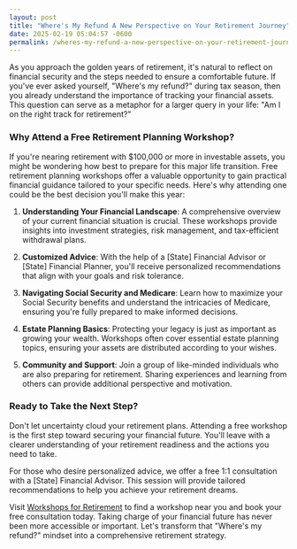 ```yaml
---
layout: post
title: "Where's My Refund A New Perspective on Your Retirement Journey"
date: 2025-02-19 05:04:57 -0600
permalink: /wheres-my-refund-a-new-perspective-on-your-retirement-journey/
---
```



As you approach the golden years of retirement, it's natural to reflect on financial security and the steps needed to ensure a comfortable future. If you've ever asked yourself, "Where's my refund?" during tax season, then you already understand the importance of tracking your financial assets. This question can serve as a metaphor for a larger query in your life: "Am I on the right track for retirement?"

### Why Attend a Free Retirement Planning Workshop?

If you're nearing retirement with $100,000 or more in investable assets, you might be wondering how best to prepare for this major life transition. Free retirement planning workshops offer a valuable opportunity to gain practical financial guidance tailored to your specific needs. Here's why attending one could be the best decision you'll make this year:

1. **Understanding Your Financial Landscape**: A comprehensive overview of your current financial situation is crucial. These workshops provide insights into investment strategies, risk management, and tax-efficient withdrawal plans.

2. **Customized Advice**: With the help of a [State] Financial Advisor or [State] Financial Planner, you'll receive personalized recommendations that align with your goals and risk tolerance.

3. **Navigating Social Security and Medicare**: Learn how to maximize your Social Security benefits and understand the intricacies of Medicare, ensuring you're fully prepared to make informed decisions.

4. **Estate Planning Basics**: Protecting your legacy is just as important as growing your wealth. Workshops often cover essential estate planning topics, ensuring your assets are distributed according to your wishes.

5. **Community and Support**: Join a group of like-minded individuals who are also preparing for retirement. Sharing experiences and learning from others can provide additional perspective and motivation.

### Ready to Take the Next Step?

Don't let uncertainty cloud your retirement plans. Attending a free workshop is the first step toward securing your financial future. You'll leave with a clearer understanding of your retirement readiness and the actions you need to take. 

For those who desire personalized advice, we offer a free 1:1 consultation with a [State] Financial Advisor. This session will provide tailored recommendations to help you achieve your retirement dreams.

Visit [Workshops for Retirement](https://workshopsforretirement.com) to find a workshop near you and book your free consultation today. Taking charge of your financial future has never been more accessible or important. Let's transform that "Where's my refund?" mindset into a comprehensive retirement strategy.